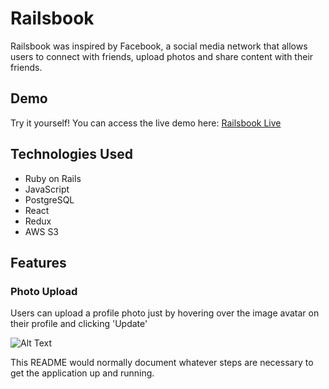 # Railsbook

Railsbook was inspired by Facebook, a social media network that allows users to 
connect with friends, upload photos and share content with their friends. 

## Demo

Try it yourself! You can access the live demo here: [Railsbook Live](https://railsbook-aa.herokuapp.com/)

## Technologies Used

* Ruby on Rails
* JavaScript
* PostgreSQL
* React 
* Redux
* AWS S3
  
## Features

### Photo Upload

Users can upload a profile photo just by hovering over the image avatar on their profile and clicking 'Update'

![Alt Text][upload]

[upload]: https://github.com/xavixastro/Railsbook/tree/master/app/assets/demo/photoUpload.gif "Upload Photo"

This README would normally document whatever steps are necessary to get the
application up and running.


